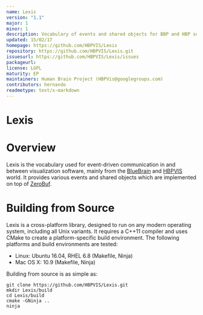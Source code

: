```yaml
---
name: Lexis
version: "1.1"
major: 1
minor: 1
description: Vocabulary of events and shared objects for BBP and HBP software
updated: 15/02/17
homepage: https://github.com/HBPVIS/Lexis
repository: https://github.com/HBPVIS/Lexis.git
issuesurl: https://github.com/HBPVIS/Lexis/issues
packageurl: 
license: LGPL
maturity: EP
maintainers: Human Brain Project (HBPVis@googlegroups.com)
contributors: hernando
readmetype: text/x-markdown
---
```

Lexis
=======

# Overview

Lexis is the vocabulary used for event-driven communication in and between
visualization software, mainly from the [BlueBrain](https://github.com/BlueBrain)
and [HBPVIS](https://github.com/HBPVIS) world. It provides various events and
shared objects which are implemented on top of
[ZeroBuf](https://github.com/HBPVIS/ZeroBuf).

# Building from Source

Lexis is a cross-platform library, designed to run on any modern operating
system, including all Unix variants. It requires a C++11 compiler and uses CMake
to create a platform-specific build environment. The following platforms and
build environments are tested:

* Linux: Ubuntu 16.04, RHEL 6.8 (Makefile, Ninja)
* Mac OS X: 10.9 (Makefile, Ninja)

Building from source is as simple as:

    git clone https://github.com/HBPVIS/Lexis.git
    mkdir Lexis/build
    cd Lexis/build
    cmake -GNinja ..
    ninja

